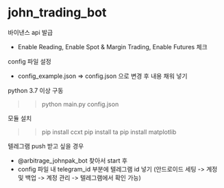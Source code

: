 # john_trading_bot

바이낸스 api 발급
- Enable Reading, Enable Spot & Margin Trading, Enable Futures 체크

config 파일 설정
- config_example.json => config.json 으로 변경 후 내용 채워 넣기

python 3.7 이상 구동
>> python main.py config.json

모듈 설치
>> pip install ccxt
>> pip install ta
>> pip install matplotlib

텔레그램 push 받고 싶을 경우
- @arbitrage_johnpak_bot 찾아서 start 후
- config 파일 내 telegram_id 부분에 텔레그램 id 넣기 (안드로이드 세팅 -> 계정 및 백업 -> 계정 관리 -> 텔레그램에서 확인 가능) 
